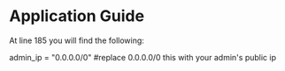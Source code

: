 # Application Guide

At line 185 you will find the following:

admin_ip = "0.0.0.0/0" #replace 0.0.0.0/0 this with your admin's public ip